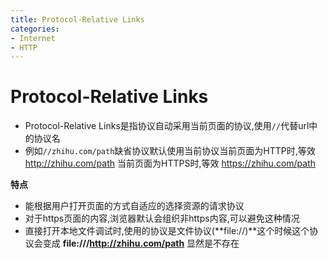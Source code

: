```yaml
---
title: Protocol-Relative Links
categories:
- Internet
- HTTP
---
```

# Protocol-Relative Links

- Protocol-Relative Links是指协议自动采用当前页面的协议,使用`//`代替url中的协议名
- 例如`//zhihu.com/path`缺省协议默认使用当前协议当前页面为HTTP时,等效 http://zhihu.com/path 当前页面为HTTPS时,等效 https://zhihu.com/path

**特点**

- 能根据用户打开页面的方式自适应的选择资源的请求协议
- 对于https页面的内容,浏览器默认会组织非https内容,可以避免这种情况
- 直接打开本地文件调试时,使用的协议是文件协议(**file://)**这个时候这个协议会变成 **file:///http://zhihu.com/path** 显然是不存在